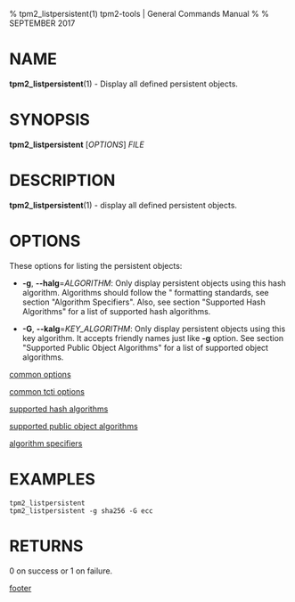 % tpm2_listpersistent(1) tpm2-tools | General Commands Manual
%
% SEPTEMBER 2017

# NAME

**tpm2_listpersistent**(1) - Display all defined persistent objects.

# SYNOPSIS

**tpm2_listpersistent** [*OPTIONS*] _FILE_

# DESCRIPTION

**tpm2_listpersistent**(1) - display all defined persistent objects.

# OPTIONS

These options for listing the persistent objects:

  * **-g**, **--halg**=_ALGORITHM_:
    Only display persistent objects using this hash algorithm. Algorithms should
    follow the " formatting standards, see section "Algorithm Specifiers".
    Also, see section "Supported Hash Algorithms" for a list of supported
    hash algorithms.

  * **-G**, **--kalg**=_KEY\_ALGORITHM_:
    Only display persistent objects using this key algorithm. It accepts friendly
    names just like **-g** option. See section "Supported Public Object Algorithms"
    for a list of supported object algorithms.

[common options](common/options.md)

[common tcti options](common/tcti.md)

[supported hash algorithms](common/hash.md)

[supported public object algorithms](common/object-alg.md)

[algorithm specifiers](common/alg.md)

# EXAMPLES

```
tpm2_listpersistent
tpm2_listpersistent -g sha256 -G ecc

```

# RETURNS

0 on success or 1 on failure.

[footer](common/footer.md)
